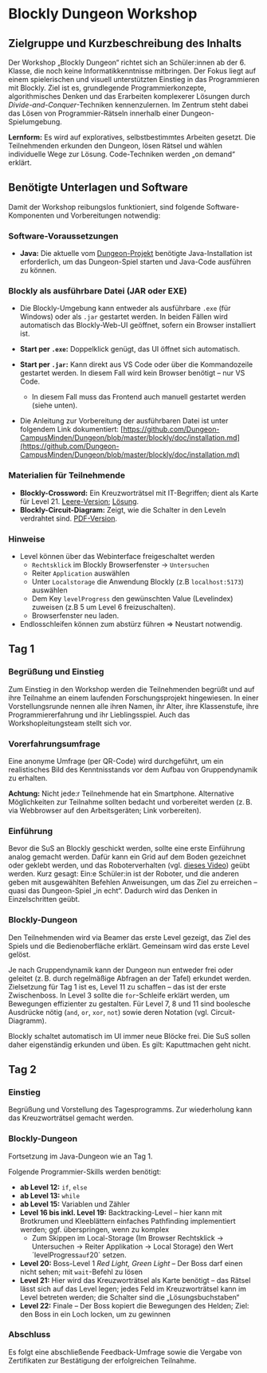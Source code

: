 # Blockly Dungeon Workshop

## Zielgruppe und Kurzbeschreibung des Inhalts

Der Workshop „Blockly Dungeon“ richtet sich an Schüler\:innen ab der 6. Klasse, die noch keine Informatikkenntnisse mitbringen. Der Fokus liegt auf einem spielerischen und visuell unterstützten Einstieg in das Programmieren mit Blockly.
Ziel ist es, grundlegende Programmierkonzepte, algorithmisches Denken und das Erarbeiten komplexerer Lösungen durch *Divide-and-Conquer*-Techniken kennenzulernen.
Im Zentrum steht dabei das Lösen von Programmier-Rätseln innerhalb einer Dungeon-Spielumgebung.

**Lernform:** Es wird auf exploratives, selbstbestimmtes Arbeiten gesetzt. Die Teilnehmenden erkunden den Dungeon, lösen Rätsel und wählen individuelle Wege zur Lösung. Code-Techniken werden „on demand“ erklärt.

## Benötigte Unterlagen und Software

Damit der Workshop reibungslos funktioniert, sind folgende Software-Komponenten und Vorbereitungen notwendig:

### Software-Voraussetzungen

* **Java:** Die aktuelle vom [Dungeon-Projekt](https://github.com/Dungeon-CampusMinden/Dungeon) benötigte Java-Installation ist erforderlich, um das Dungeon-Spiel starten und Java-Code ausführen zu können.

### Blockly als ausführbare Datei (JAR oder EXE)

* Die Blockly-Umgebung kann entweder als ausführbare `.exe` (für Windows) oder als `.jar` gestartet werden. In beiden Fällen wird automatisch das Blockly-Web-UI geöffnet, sofern ein Browser installiert ist.
* **Start per `.exe`:** Doppelklick genügt, das UI öffnet sich automatisch.
* **Start per `.jar`:** Kann direkt aus VS Code oder über die Kommandozeile gestartet werden. In diesem Fall wird kein Browser benötigt – nur VS Code.

  * In diesem Fall muss das Frontend auch manuell gestartet werden (siehe unten).
* Die Anleitung zur Vorbereitung der ausführbaren Datei ist unter folgendem Link dokumentiert:
  [https://github.com/Dungeon-CampusMinden/Dungeon/blob/master/blockly/doc/installation.md](https://github.com/Dungeon-CampusMinden/Dungeon/blob/master/blockly/doc/installation.md)

### Materialien für Teilnehmende

* **Blockly-Crossword:** Ein Kreuzworträtsel mit IT-Begriffen; dient als Karte für Level 21. [Leere-Version](https://github.com/Dungeon-CampusMinden/Dungeon/blob/master/doc/produs_unterlagen/materials/blockly_crossword_empty.pdf);  [Lösung](https://github.com/Dungeon-CampusMinden/Dungeon/blob/master/doc/produs_unterlagen/materials/blocky_crossword_solved.pdf).
* **Blockly-Circuit-Diagram:** Zeigt, wie die Schalter in den Leveln verdrahtet sind. [PDF-Version](https://github.com/Dungeon-CampusMinden/Dungeon/blob/master/doc/produs_unterlagen/materials/blockly_circuit_diagram.pdf).

### Hinweise
* Level können über das Webinterface freigeschaltet werden
  * `Rechtsklick` im Blockly Browserfenster -> `Untersuchen`
  * Reiter `Application` auswählen
  * Unter `Localstorage` die Anwendung Blockly (z.B `localhost:5173`) auswählen
  * Dem Key `levelProgress` den gewünschten Value (Levelindex) zuweisen (z.B 5 um Level 6 freizuschalten).
  * Browserfenster neu laden.
* Endlosschleifen können zum abstürz führen => Neustart notwendig.

## Tag 1

### Begrüßung und Einstieg

Zum Einstieg in den Workshop werden die Teilnehmenden begrüßt und auf ihre Teilnahme an einem laufenden Forschungsprojekt hingewiesen.
In einer Vorstellungsrunde nennen alle ihren Namen, ihr Alter, ihre Klassenstufe, ihre Programmiererfahrung und ihr Lieblingsspiel. Auch das Workshopleitungsteam stellt sich vor.

### Vorerfahrungsumfrage

Eine anonyme Umfrage (per QR-Code) wird durchgeführt, um ein realistisches Bild des Kenntnisstands vor dem Aufbau von Gruppendynamik zu erhalten.

**Achtung:** Nicht jede\:r Teilnehmende hat ein Smartphone. Alternative Möglichkeiten zur Teilnahme sollten bedacht und vorbereitet werden (z. B. via Webbrowser auf den Arbeitsgeräten; Link vorbereiten).

### Einführung

Bevor die SuS an Blockly geschickt werden, sollte eine erste Einführung analog gemacht werden.
Dafür kann ein Grid auf dem Boden gezeichnet oder geklebt werden, und das Roboterverhalten (vgl. [dieses Video](https://www.youtube.com/watch?v=nwMeINjRl6Y)) geübt werden.
Kurz gesagt: Ein\:e Schüler\:in ist der Roboter, und die anderen geben mit ausgewählten Befehlen Anweisungen, um das Ziel zu erreichen – quasi das Dungeon-Spiel „in echt“.
Dadurch wird das Denken in Einzelschritten geübt.

### Blockly-Dungeon

Den Teilnehmenden wird via Beamer das erste Level gezeigt, das Ziel des Spiels und die Bedienoberfläche erklärt.
Gemeinsam wird das erste Level gelöst.

Je nach Gruppendynamik kann der Dungeon nun entweder frei oder geleitet (z. B. durch regelmäßige Abfragen an der Tafel) erkundet werden.
Zielsetzung für Tag 1 ist es, Level 11 zu schaffen – das ist der erste Zwischenboss.
In Level 3 sollte die `for`-Schleife erklärt werden, um Bewegungen effizienter zu gestalten.
Für Level 7, 8 und 11 sind boolesche Ausdrücke nötig (`and`, `or`, `xor`, `not`) sowie deren Notation (vgl. Circuit-Diagramm).

Blockly schaltet automatisch im UI immer neue Blöcke frei. Die SuS sollen daher eigenständig erkunden und üben.
Es gilt: Kaputtmachen geht nicht.

## Tag 2

### Einstieg

Begrüßung und Vorstellung des Tagesprogramms.
Zur wiederholung kann das Kreuzworträtsel gemacht werden. 

### Blockly-Dungeon

Fortsetzung im Java-Dungeon wie an Tag 1.

Folgende Programmier-Skills werden benötigt:

* **ab Level 12:** `if`, `else`
* **ab Level 13:** `while`
* **ab Level 15:** Variablen und Zähler
* **Level 16 bis inkl. Level 19:** Backtracking-Level – hier kann mit Brotkrumen und Kleeblättern einfaches Pathfinding implementiert werden; ggf. überspringen, wenn zu komplex
  * Zum Skippen im Local-Storage (Im Browser Rechtsklick -> Untersuchen -> Reiter Applikation -> Local Storage) den Wert ´levelProgress` auf `20` setzen.
* **Level 20:** Boss-Level 1 *Red Light, Green Light* – Der Boss darf einen nicht sehen; mit `wait`-Befehl zu lösen
* **Level 21:** Hier wird das Kreuzworträtsel als Karte benötigt – das Rätsel lässt sich auf das Level legen; jedes Feld im Kreuzworträtsel kann im Level betreten werden; die Schalter sind die „Lösungsbuchstaben“
* **Level 22:** Finale – Der Boss kopiert die Bewegungen des Helden; Ziel: den Boss in ein Loch locken, um zu gewinnen

### Abschluss

Es folgt eine abschließende Feedback-Umfrage sowie die Vergabe von Zertifikaten zur Bestätigung der erfolgreichen Teilnahme.
